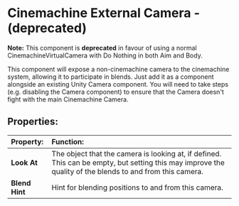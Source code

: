 # Cinemachine External Camera - (deprecated)

**Note:** This component is **deprecated** in favour of using a normal CinemachineVirtualCamera with Do Nothing in both Aim and Body.

This component will expose a non-cinemachine camera to the cinemachine system, allowing it to participate in blends. Just add it as a component alongside an existing Unity Camera component. You will need to take steps (e.g. disabling the Camera component) to ensure that the Camera doesn't fight with the main Cinemachine Camera.

## Properties:

| **Property:** | **Function:** |
|:---|:---|
| __Look At__ | The object that the camera is looking at, if defined. This can be empty, but setting this may improve the quality of the blends to and from this camera. |
| __Blend Hint__ | Hint for blending positions to and from this camera.  |
